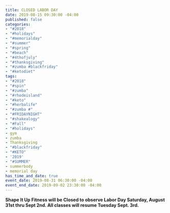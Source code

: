 ```yaml
---
title: CLOSED LABOR DAY
date: 2019-08-15 09:30:00 -04:00
published: false
categories:
- "#2018"
- "#holidays"
- "#memorialday"
- "#summer"
- "#spring"
- "#beach"
- "#4thofjuly"
- "#thanksgiving"
- "#zumba #blackfriday"
- "#ketodiet"
tags:
- "#2018"
- "#spin"
- "#zumba"
- "#rhodeisland"
- "#keto"
- "#herbalife"
- "#zumba #"
- "#FRIDAYNIGHT"
- "#shakealogy"
- "#Fall"
- "#holidays"
- gym
- zumba
- Thanksgiving
- "#blackfriday"
- "#KETO"
- '2019'
- "#SUMMER"
- summerbody
- memorial day
has_time_and_date: true
event_date: 2019-08-31 06:30:00 -04:00
event_end_date: 2019-09-02 23:30:00 -04:00
---
```


**Shape It Up Fitness will be Closed to observe Labor Day 
Saturday, August 31st thru Sept 2nd.  All classes will resume Tuesday Sept. 3rd.**